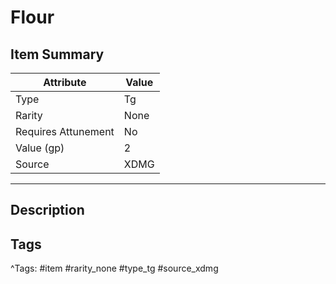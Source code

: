 # Flour

## Item Summary

| Attribute            | Value                        |
|----------------------|------------------------------|
| Type                 | Tg |
| Rarity               | None             |
| Requires Attunement  | No                |
| Value (gp)           | 2    |
| Source               | XDMG |

---

## Description



## Tags

^Tags: #item #rarity_none #type_tg #source_xdmg